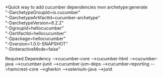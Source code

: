 *Quick way to add cucumber dependencies
mvn archetype:generate                      \
   "-DarchetypeGroupId=io.cucumber"           \
   "-DarchetypeArtifactId=cucumber-archetype" \
   "-DarchetypeVersion=6.2.2"               \
   "-DgroupId=hellocucumber"                  \
   "-DartifactId=hellocucumber"               \
   "-Dpackage=hellocucumber"                  \
   "-Dversion=1.0.0-SNAPSHOT"                 \
   "-DinteractiveMode=false"
   
 
   Required Dependency
   -->cucumber-core
   -->cucumber-html
   -->cucumber-java
   -->cucumber-junit
   -->cucumber-jvm-deps
   -->cucumber-reporting
   -->hamcrest-core
   -->gherkin
   -->selenium-java
   -->junit
